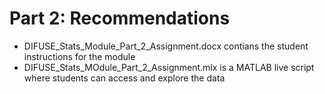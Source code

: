 # Part 2: Recommendations

- DIFUSE_Stats_Module_Part_2_Assignment.docx contians the student instructions for the module
- DIFUSE_Stats_MOdule_Part_2_Assignment.mlx is a MATLAB live script where students can access and explore the data

